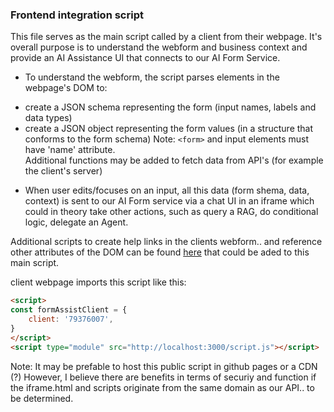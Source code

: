 ### Frontend integration script

This file serves as the main script called by a client from their webpage.
It's overall purpose is to understand the webform and business context and provide an AI Assistance UI that connects to our AI Form Service.

* To understand the webform, the script parses elements in the webpage's DOM to:
 - create a JSON schema representing the form (input names, labels and data types)
 - create a JSON object representing the form values (in a structure that conforms to the form schema)
Note: `<form>` and input elements must have 'name' attribute.<br />
Additional functions may be added to fetch data from API's (for example the client's server)
 
* When user edits/focuses on an input, all this data (form shema, data, context) is sent to our AI Form service via a chat UI in an iframe which could in theory take other actions, such as query a RAG, do conditional logic, delegate an Agent. 

Additional scripts to create help links in the clients webform.. and reference other attributes of the DOM can be found [here](https://github.com/TimCsaky/aif-client-1/blob/dev/src/views/v1.vue) that could be aded to this main script.

client webpage imports this script like this:

```html
<script>
const formAssistClient = {
    client: '79376007',
}
</script>
<script type="module" src="http://localhost:3000/script.js"></script>
```

Note: It may be prefable to host this public script in github pages or a CDN (?)
However, I believe there are benefits in terms of securiy and function if the iframe.html and scripts originate from the same domain as our API.. to be determined.